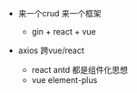 - 来一个crud 来一个框架
    - gin + react + vue

- axios 跨vue/react
    - react antd    都是组件化思想
    - vue element-plus